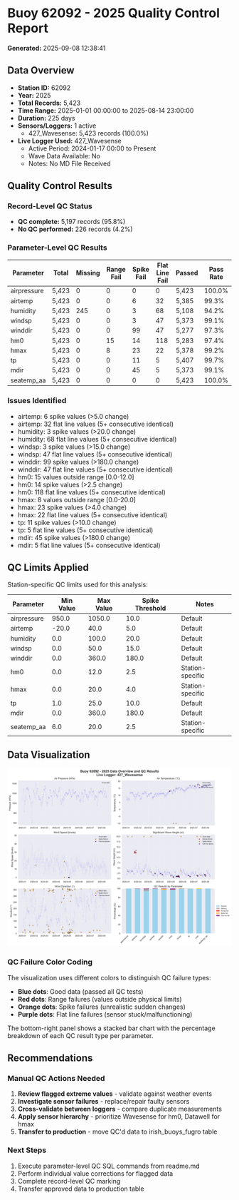 # Buoy 62092 - 2025 Quality Control Report

**Generated:** 2025-09-08 12:38:41

## Data Overview

- **Station ID:** 62092
- **Year:** 2025
- **Total Records:** 5,423
- **Time Range:** 2025-01-01 00:00:00 to 2025-08-14 23:00:00
- **Duration:** 225 days
- **Sensors/Loggers:** 1 active
  - 427_Wavesense: 5,423 records (100.0%)
- **Live Logger Used:** 427_Wavesense
  - Active Period: 2024-01-17 00:00 to Present
  - Wave Data Available: No
  - Notes: No MD File Received

## Quality Control Results

### Record-Level QC Status

- **QC complete:** 5,197 records (95.8%)
- **No QC performed:** 226 records (4.2%)

### Parameter-Level QC Results

| Parameter | Total | Missing | Range Fail | Spike Fail | Flat Line Fail | Passed | Pass Rate |
|-----------|--------|---------|------------|------------|----------------|--------|-----------|
| airpressure | 5,423 | 0 | 0 | 0 | 0 | 5,423 | 100.0% |
| airtemp | 5,423 | 0 | 0 | 6 | 32 | 5,385 | 99.3% |
| humidity | 5,423 | 245 | 0 | 3 | 68 | 5,108 | 94.2% |
| windsp | 5,423 | 0 | 0 | 3 | 47 | 5,373 | 99.1% |
| winddir | 5,423 | 0 | 0 | 99 | 47 | 5,277 | 97.3% |
| hm0 | 5,423 | 0 | 15 | 14 | 118 | 5,283 | 97.4% |
| hmax | 5,423 | 0 | 8 | 23 | 22 | 5,378 | 99.2% |
| tp | 5,423 | 0 | 0 | 11 | 5 | 5,407 | 99.7% |
| mdir | 5,423 | 0 | 0 | 45 | 5 | 5,373 | 99.1% |
| seatemp_aa | 5,423 | 0 | 0 | 0 | 0 | 5,423 | 100.0% |

### Issues Identified

- airtemp: 6 spike values (>5.0 change)
- airtemp: 32 flat line values (5+ consecutive identical)
- humidity: 3 spike values (>20.0 change)
- humidity: 68 flat line values (5+ consecutive identical)
- windsp: 3 spike values (>15.0 change)
- windsp: 47 flat line values (5+ consecutive identical)
- winddir: 99 spike values (>180.0 change)
- winddir: 47 flat line values (5+ consecutive identical)
- hm0: 15 values outside range [0.0-12.0]
- hm0: 14 spike values (>2.5 change)
- hm0: 118 flat line values (5+ consecutive identical)
- hmax: 8 values outside range [0.0-20.0]
- hmax: 23 spike values (>4.0 change)
- hmax: 22 flat line values (5+ consecutive identical)
- tp: 11 spike values (>10.0 change)
- tp: 5 flat line values (5+ consecutive identical)
- mdir: 45 spike values (>180.0 change)
- mdir: 5 flat line values (5+ consecutive identical)

## QC Limits Applied

Station-specific QC limits used for this analysis:

| Parameter | Min Value | Max Value | Spike Threshold | Notes |
|-----------|-----------|-----------|-----------------|-------|
| airpressure | 950.0 | 1050.0 | 10.0 | Default |
| airtemp | -20.0 | 40.0 | 5.0 | Default |
| humidity | 0.0 | 100.0 | 20.0 | Default |
| windsp | 0.0 | 50.0 | 15.0 | Default |
| winddir | 0.0 | 360.0 | 180.0 | Default |
| hm0 | 0.0 | 12.0 | 2.5 | Station-specific |
| hmax | 0.0 | 20.0 | 4.0 | Station-specific |
| tp | 1.0 | 25.0 | 10.0 | Default |
| mdir | 0.0 | 360.0 | 180.0 | Default |
| seatemp_aa | 6.0 | 20.0 | 2.5 | Station-specific |

## Data Visualization

![QC Overview](buoy_62092_2025_qc_overview.png)

### QC Failure Color Coding

The visualization uses different colors to distinguish QC failure types:

- **Blue dots**: Good data (passed all QC tests)
- **Red dots**: Range failures (values outside physical limits)
- **Orange dots**: Spike failures (unrealistic sudden changes)
- **Purple dots**: Flat line failures (sensor stuck/malfunctioning)

The bottom-right panel shows a stacked bar chart with the percentage breakdown of each QC result type per parameter.

## Recommendations

### Manual QC Actions Needed

1. **Review flagged extreme values** - validate against weather events
2. **Investigate sensor failures** - replace/repair faulty sensors
3. **Cross-validate between loggers** - compare duplicate measurements
4. **Apply sensor hierarchy** - prioritize Wavesense for hm0, Datawell for hmax
5. **Transfer to production** - move QC'd data to irish_buoys_fugro table

### Next Steps

1. Execute parameter-level QC SQL commands from readme.md
2. Perform individual value corrections for flagged data
3. Complete record-level QC marking
4. Transfer approved data to production table
